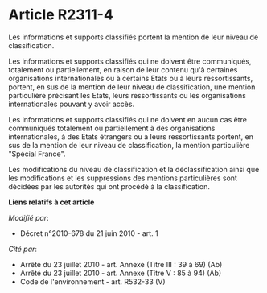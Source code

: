 # Article R2311-4

Les informations  et supports classifiés portent la mention de leur niveau de classification.

Les informations et supports classifiés qui ne doivent être communiqués, totalement ou partiellement, en raison de leur
contenu qu'à certaines organisations internationales ou à certains Etats ou à leurs ressortissants, portent, en sus de la
mention de leur niveau de classification, une mention particulière précisant les Etats, leurs ressortissants ou les
organisations internationales pouvant y avoir accès.

Les informations et supports classifiés qui ne doivent en aucun cas être communiqués totalement ou partiellement à des
organisations internationales, à des Etats étrangers ou à leurs ressortissants portent, en sus de la mention de leur niveau
de classification, la mention particulière "Spécial France".

Les modifications du niveau de classification et la déclassification ainsi que les modifications et les suppressions des
mentions particulières sont décidées par les autorités qui ont procédé à la classification.

**Liens relatifs à cet article**

_Modifié par_:

  - Décret n°2010-678 du 21 juin 2010 - art. 1

_Cité par_:

  - Arrêté du 23 juillet 2010 - art. Annexe (Titre III : 39 à 69) (Ab)
  - Arrêté du 23 juillet 2010 - art. Annexe (Titre V : 85 à 94) (Ab)
  - Code de l'environnement - art. R532-33 (V)
